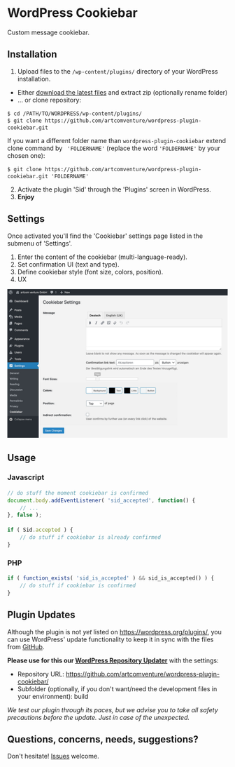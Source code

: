 # WordPress Cookiebar

Custom message cookiebar.

## Installation

1. Upload files to the `/wp-content/plugins/` directory of your WordPress installation.
  * Either [download the latest files](https://github.com/artcomventure/wordpress-plugin-cookiebar/archive/master.zip) and extract zip (optionally rename folder)
  * ... or clone repository:
  ```
  $ cd /PATH/TO/WORDPRESS/wp-content/plugins/
  $ git clone https://github.com/artcomventure/wordpress-plugin-cookiebar.git
  ```
  If you want a different folder name than `wordpress-plugin-cookiebar` extend clone command by ` 'FOLDERNAME'` (replace the word `'FOLDERNAME'` by your chosen one):
  ```
  $ git clone https://github.com/artcomventure/wordpress-plugin-cookiebar.git 'FOLDERNAME'
  ```
2. Activate the plugin 'Sid' through the 'Plugins' screen in WordPress.
3. **Enjoy**

## Settings

Once activated you'll find the 'Cookiebar' settings page listed in the submenu of 'Settings'.

1. Enter the content of the cookiebar (multi-language-ready).
2. Set confirmation UI (text and type).
3. Define cookiebar style (font size, colors, position).
4. UX

![image](assets/screenshot-1.jpg)

## Usage

### Javascript

```javascript
// do stuff the moment cookiebar is confirmed
document.body.addEventListener( 'sid_accepted', function() {
    // ...
}, false );

if ( Sid.accepted ) {
    // do stuff if cookiebar is already confirmed
}
```

### PHP

```php
if ( function_exists( 'sid_is_accepted' ) && sid_is_accepted() ) {
    // do stuff if cookiebar is confirmed
}
```

## Plugin Updates

Although the plugin is not _yet_ listed on https://wordpress.org/plugins/, you can use WordPress' update functionality to keep it in sync with the files from [GitHub](https://github.com/artcomventure/wordpress-plugin-cookiebar).

**Please use for this our [WordPress Repository Updater](https://github.com/artcomventure/wordpress-plugin-repoUpdater)** with the settings:

* Repository URL: https://github.com/artcomventure/wordpress-plugin-cookiebar/
* Subfolder (optionally, if you don't want/need the development files in your environment): build

_We test our plugin through its paces, but we advise you to take all safety precautions before the update. Just in case of the unexpected._

## Questions, concerns, needs, suggestions?

Don't hesitate! [Issues](https://github.com/artcomventure/wordpress-plugin-cookiebar/issues) welcome.